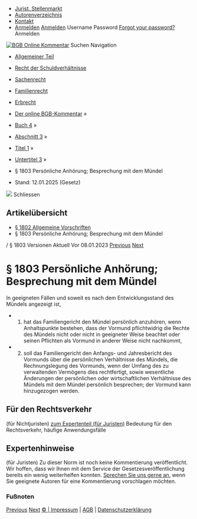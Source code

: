   * [Jurist. Stellenmarkt](https://bgb.kommentar.de/Buch-4/Abschnitt-3/Titel-1/Untertitel-3/</job-board> "Jurist. Stellenmarkt")
  * [Autorenverzeichnis](https://bgb.kommentar.de/Buch-4/Abschnitt-3/Titel-1/Untertitel-3/</Autorenverzeichnis> "Autorenverzeichnis")
  * [Kontakt](https://bgb.kommentar.de/Buch-4/Abschnitt-3/Titel-1/Untertitel-3/</Kontakt>)
  * [Anmelden](https://bgb.kommentar.de/Buch-4/Abschnitt-3/Titel-1/Untertitel-3/<#login> "show login form") [Anmelden](https://bgb.kommentar.de/Buch-4/Abschnitt-3/Titel-1/Untertitel-3/<#> "hide login form") Username Password
[Forgot your password?](https://bgb.kommentar.de/Buch-4/Abschnitt-3/Titel-1/Untertitel-3/</user/forgotpassword>) Anmelden 


[![BGB Online Kommentar](https://bgb.kommentar.de/extension/bgb/design/bgb/images/logo.png)](https://bgb.kommentar.de/Buch-4/Abschnitt-3/Titel-1/Untertitel-3/</> "BGB Online Kommentar")
Suchen
Navigation
  * [Allgemeiner Teil](https://bgb.kommentar.de/Buch-4/Abschnitt-3/Titel-1/Untertitel-3/</Buch-1>)
  * [Recht der Schuldverhältnisse](https://bgb.kommentar.de/Buch-4/Abschnitt-3/Titel-1/Untertitel-3/</Buch-2>)
  * [Sachenrecht](https://bgb.kommentar.de/Buch-4/Abschnitt-3/Titel-1/Untertitel-3/</Buch-3>)
  * [Familienrecht](https://bgb.kommentar.de/Buch-4/Abschnitt-3/Titel-1/Untertitel-3/</Buch-4>)
  * [Erbrecht](https://bgb.kommentar.de/Buch-4/Abschnitt-3/Titel-1/Untertitel-3/</Buch-5>)


  * [Der online BGB-Kommentar](https://bgb.kommentar.de/Buch-4/Abschnitt-3/Titel-1/Untertitel-3/</>) »
  * [Buch 4](https://bgb.kommentar.de/Buch-4/Abschnitt-3/Titel-1/Untertitel-3/</Buch-4>) »
  * [Abschnitt 3](https://bgb.kommentar.de/Buch-4/Abschnitt-3/Titel-1/Untertitel-3/</Buch-4/Abschnitt-3>) »
  * [Titel 1](https://bgb.kommentar.de/Buch-4/Abschnitt-3/Titel-1/Untertitel-3/</Buch-4/Abschnitt-3/Titel-1>) »
  * [Untertitel 3](https://bgb.kommentar.de/Buch-4/Abschnitt-3/Titel-1/Untertitel-3/</Buch-4/Abschnitt-3/Titel-1/Untertitel-3>) »
  * § 1803 Persönliche Anhörung; Besprechung mit dem Mündel 
  * Stand: 12.01.2025 (Gesetz) 


![](https://vg01.met.vgwort.de/na/1c9909529ead4f509072c06d9081a7d5)
Schliessen 
## Artikelübersicht
  * [ § 1802 Allgemeine Vorschriften ](https://bgb.kommentar.de/Buch-4/Abschnitt-3/Titel-1/Untertitel-3/</Buch-4/Abschnitt-3/Titel-1/Untertitel-3/Allgemeine-Vorschriften>)
  * § 1803 Persönliche Anhörung; Besprechung mit dem Mündel 


/ § 1803 
Versionen  Aktuell Vor 08.01.2023
[Previous](https://bgb.kommentar.de/Buch-4/Abschnitt-3/Titel-1/Untertitel-3/</Buch-4/Abschnitt-3/Titel-1/Untertitel-3/Allgemeine-Vorschriften> "§ 1802 Allgemeine Vorschriften") [Next](https://bgb.kommentar.de/Buch-4/Abschnitt-3/Titel-1/Untertitel-3/</Buch-4/Abschnitt-3/Titel-1/Untertitel-4/Entlassung-des-Vormunds> "§ 1804 Entlassung des Vormunds")
# § 1803 Persönliche Anhörung; Besprechung mit dem Mündel
In geeigneten Fällen und soweit es nach dem Entwicklungsstand des Mündels angezeigt ist, 
  * 1. hat das Familiengericht den Mündel persönlich anzuhören, wenn Anhaltspunkte bestehen, dass der Vormund pflichtwidrig die Rechte des Mündels nicht oder nicht in geeigneter Weise beachtet oder seinen Pflichten als Vormund in anderer Weise nicht nachkommt,
  * 2. soll das Familiengericht den Anfangs- und Jahresbericht des Vormunds über die persönlichen Verhältnisse des Mündels, die Rechnungslegung des Vormunds, wenn der Umfang des zu verwaltenden Vermögens dies rechtfertigt, sowie wesentliche Änderungen der persönlichen oder wirtschaftlichen Verhältnisse des Mündels mit dem Mündel persönlich besprechen; der Vormund kann hinzugezogen werden.


## Für den Rechtsverkehr 
(für Nichtjuristen)
[zum Expertenteil (für Juristen)](https://bgb.kommentar.de/Buch-4/Abschnitt-3/Titel-1/Untertitel-3/<#expertenhinweise>)
Bedeutung für den Rechtsverkehr, häufige Anwendungsfälle
## Expertenhinweise
(für Juristen)
Zu dieser Norm ist noch keine Kommentierung veröffentlicht. Wir hoffen, dass wir Ihnen mit dem Service der Gesetzesveröffentlichung bereits ein wenig weiterhelfen konnten. [Sprechen Sie uns gerne an](https://bgb.kommentar.de/Buch-4/Abschnitt-3/Titel-1/Untertitel-3/</Kontakt>), wenn Sie geeignete Autoren für eine Kommentierung vorschlagen möchten. 
### Fußnoten
[Previous](https://bgb.kommentar.de/Buch-4/Abschnitt-3/Titel-1/Untertitel-3/</Buch-4/Abschnitt-3/Titel-1/Untertitel-3/Allgemeine-Vorschriften> "§ 1802 Allgemeine Vorschriften") [Next](https://bgb.kommentar.de/Buch-4/Abschnitt-3/Titel-1/Untertitel-3/</Buch-4/Abschnitt-3/Titel-1/Untertitel-4/Entlassung-des-Vormunds> "§ 1804 Entlassung des Vormunds")
[© | Impressum](https://bgb.kommentar.de/Buch-4/Abschnitt-3/Titel-1/Untertitel-3/</Kontakt>) | [AGB](https://bgb.kommentar.de/Buch-4/Abschnitt-3/Titel-1/Untertitel-3/</AGB>) | [Datenschutzerklärung](https://bgb.kommentar.de/Buch-4/Abschnitt-3/Titel-1/Untertitel-3/</Datenschutzerklaerung-fuer-Leser>)
